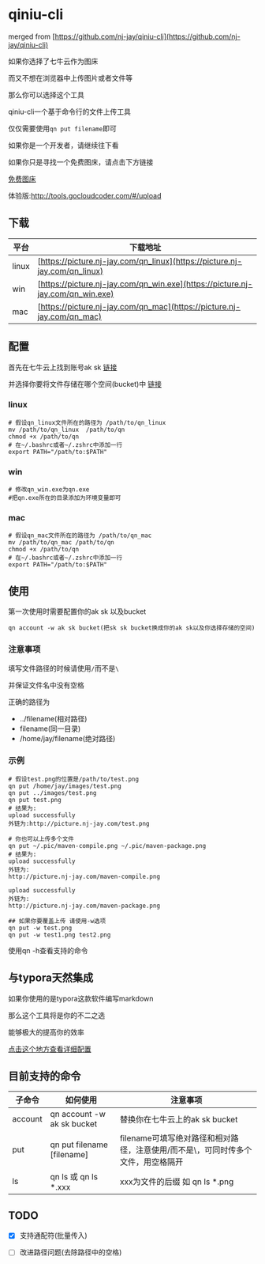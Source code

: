 # qiniu-cli

merged from [https://github.com/nj-jay/qiniu-cli](https://github.com/nj-jay/qiniu-cli)


如果你选择了七牛云作为图床

而又不想在浏览器中上传图片或者文件等

那么你可以选择这个工具

qiniu-cli一个基于命令行的文件上传工具

仅仅需要使用`qn put filename`即可

如果你是一个开发者，请继续往下看

如果你只是寻找一个免费图床，请点击下方链接

[免费图床](free-pic)

体验版:http://tools.gocloudcoder.com/#/upload

## 下载

| 平台  | 下载地址                                                     |
| ----- | ------------------------------------------------------------ |
| linux | [https://picture.nj-jay.com/qn_linux](https://picture.nj-jay.com/qn_linux) |
| win   | [https://picture.nj-jay.com/qn_win.exe](https://picture.nj-jay.com/qn_win.exe) |
| mac   | [https://picture.nj-jay.com/qn_mac](https://picture.nj-jay.com/qn_mac) |

## 配置

首先在七牛云上找到账号ak sk [链接](https://portal.qiniu.com/user/key)

并选择你要将文件存储在哪个空间(bucket)中 [链接](https://portal.qiniu.com/kodo/bucket)

### linux

```shell
# 假设qn_linux文件所在的路径为 /path/to/qn_linux
mv /path/to/qn_linux  /path/to/qn
chmod +x /path/to/qn
# 在~/.bashrc或者~/.zshrc中添加一行
export PATH="/path/to:$PATH"
```

### win

```shell
# 修改qn_win.exe为qn.exe
#把qn.exe所在的目录添加为环境变量即可
```

### mac

```shell
# 假设qn_mac文件所在的路径为 /path/to/qn_mac
mv /path/to/qn_mac /path/to/qn
chmod +x /path/to/qn
# 在~/.bashrc或者~/.zshrc中添加一行
export PATH="/path/to:$PATH"
```

## 使用

第一次使用时需要配置你的ak sk 以及bucket

`qn account -w ak sk bucket(把sk sk bucket换成你的ak sk以及你选择存储的空间)`

### 注意事项

填写文件路径的时候请使用`/`而不是`\`

并保证文件名中没有空格

正确的路径为 

* ../filename(相对路径)
* filename(同一目录)
* /home/jay/filename(绝对路径)

### 示例

```shell
# 假设test.png的位置是/path/to/test.png
qn put /home/jay/images/test.png
qn put ../images/test.png
qn put test.png
# 结果为:
upload successfully
外链为:http://picture.nj-jay.com/test.png

# 你也可以上传多个文件
qn put ~/.pic/maven-compile.png ~/.pic/maven-package.png
# 结果为:
upload successfully
外链为:
http://picture.nj-jay.com/maven-compile.png

upload successfully
外链为:
http://picture.nj-jay.com/maven-package.png

## 如果你要覆盖上传 请使用-w选项
qn put -w test.png
qn put -w test1.png test2.png
```

使用qn -h查看支持的命令

## 与typora天然集成

如果你使用的是typora这款软件编写markdown

那么这个工具将是你的不二之选

能够极大的提高你的效率

[点击这个地方查看详细配置](docs/typora.md)

## 目前支持的命令

| 子命令  | 如何使用                   | 注意事项                                                     |
| ------- | -------------------------- | ------------------------------------------------------------ |
| account | qn account -w ak sk bucket | 替换你在七牛云上的ak sk bucket                               |
| put     | qn put filename [filename] | filename可填写绝对路径和相对路径，注意使用/而不是\，可同时传多个文件，用空格隔开 |
| ls      | qn ls 或 qn ls *.xxx       | xxx为文件的后缀 如 qn ls *.png                               |

## TODO

- [x] 支持通配符(批量传入)

- [ ] 改进路径问题(去除路径中的空格)
